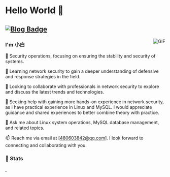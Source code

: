 
# Hello World 👋

[![Blog Badge](https://img.shields.io/badge/blog-25k%20pageview-brightgreen)](https://blog.csdn.net/ydj2200012810)
---
<img align="right" alt="GIF" src="https://raw.githubusercontent.com/haoruilee/haoruilee/master/pic/pusheencode.gif" />

### I'm 小白

🔭 Security operations, focusing on ensuring the stability and security of systems.

🌱 Learning network security to gain a deeper understanding of defensive and 
response strategies in the field.

👯 Looking to collaborate with professionals in network security to explore
and discuss the latest trends and technologies.

🤔 Seeking help with gaining more hands-on experience in network security, as
I have practical experience in Linux and MySQL. I would appreciate guidance and 
shared experiences to better combine theory with practice.


💬 Ask me about Linux system operations, MySQL database management, and related 
topics.

📫 Reach me via email at [480603842@qq.com]. I look forward to connecting and 
collaborating with you.

### 🚦 Stats

<a href="https://github.com/ydj-baitang/emailwebsite">
  <img src="https://github-readme-stats.vercel.app/api?username=ydj-baitang&show_icons=true&hide=commits"  alt=""/>
</a>
<a href="https://github.com/ydj-baitang/emailwebsite">
  <img src="https://github-readme-stats.vercel.app/api/top-langs/?username=ydj-baitang&layout=compact"  alt=""/>
</a>

<p align="center"> 
  <img src="https://profile-counter.glitch.me/ydj-baitang/count.svg"  alt=""/>
</p>
